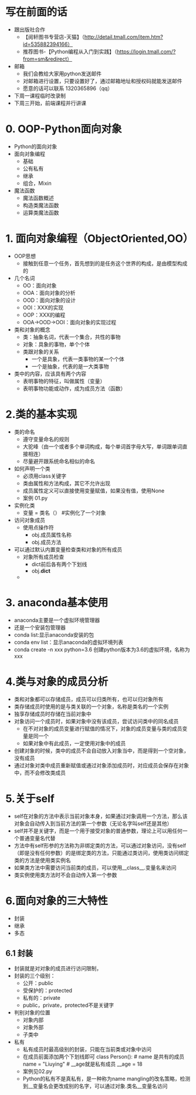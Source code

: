 # 写在前面的话
- 跟出版社合作
    - 【阅轩图书专营店-天猫】（http://detail.tmall.com/item.htm?id=535882394166）
    - 推荐图书-【Python编程从入门到实践】（https://login.tmall.com/?from=sm&redirect）
- 邮箱
    - 我们会教给大家用python发送邮件
    - 对邮箱进行设置，只要设置好了，通过邮箱地址和授权码就能发送邮件
    - 愿意的话可以联系 1320365896（qq）
- 下周一课程临时改录制
- 下周三开始，前端课程并行讲课

# 0. OOP-Python面向对象
- Python的面向对象
- 面向对象编程
    - 基础
    - 公有私有
    - 继承
    - 组合，Mixin
- 魔法函数
    - 魔法函数概述
    - 构造类魔法函数
    - 运算类魔法函数
# 1. 面向对象编程（ObjectOriented,OO）
- OOP思想
    - 接触到任意一个任务，首先想到的是任务这个世界的构成，是由模型构成的
- 几个名词
    - OO：面向对象
    - OOA：面向对象的分析
    - OOD：面向对象的设计
    - OOI：XXX的实现
    - OOP：XXX的编程
    - OOA->OOD->OOI：面向对象的实现过程
- 类和对象的概念
    - 类：抽象名词，代表一个集合，共性的事物  
    - 对象：具象的事物，单个个体
    - 类跟对象的关系    
        - 一个是具象，代表一类事物的某一个个体
        - 一个是抽象，代表的是一大类事物
- 类中的内容，应该具有两个内容
    - 表明事物的特征，叫做属性（变量）
    - 表明事物功能或动作，成为成员方法（函数）
# 2.类的基本实现
- 类的命名
    - 遵守变量命名的规则
    - 大驼峰（由一个或者多个单词构成，每个单词首字母大写，单词跟单词直接相连）
    - 尽量避开跟系统命名相似的命名
- 如何声明一个类
    - 必须用class关键字
    - 类由属性和方法构成，其它不允许出现
    - 成员属性定义可以直接使用变量赋值，如果没有值，使用None
    - 案例 01.py
- 实例化类
    - 变量 = 类名（） #实例化了一个对象
- 访问对象成员
    - 使用点操作符
        - obj.成员属性名称
        - obj.成员方法
- 可以通过默认内置变量检查类和对象的所有成员
    - 对象所有成员检查
        - dict前后各有两个下划线
        - obj.__dict__
    - 
# 3. anaconda基本使用
- anaconda主要是一个虚拟环境管理器
- 还是一个安装包管理器
- conda list:显示anaconda安装的包
- conda env list：显示anaconda的虚拟环境列表
- conda create -n xxx python=3.6 创建python版本为3.6的虚拟环境，名称为xxx
# 4.类与对象的成员分析
- 类和对象都可以存储成员，成员可以归类所有，也可以归对象所有
- 类存储成员时使用的是与类关联的一个对象，名称是类名的一个实例
- 独享存储成员时存储在当前对象中
- 对象访问一个成员时，如果对象中没有该成员，尝试访问类中的同名成员
    - 在不对对象的成员变量进行赋值的情况下，对象的成员变量与类的成员变量是同一个
    - 如果对象中有此成员，一定使用对象中的成员
- 创建对象的时候，类中的成员不会自动放入对象当中，而是得到一个空对象，没有成员
- 通过对象对类中成员重新赋值或通过对象添加成员时，对应成员会保存在对象中，而不会修改类成员
# 5.关于self
- self在对象的方法中表示当前对象本身，如果通过对象调用一个方法，那么该对象会自动传入到当前方法的第一个参数（无论名字叫self还是其他）
- self并不是关键字，而是一个用于接受对象的普通参数，理论上可以用任何一个普通变量名代替
- 方法中有self形参的方法称为非绑定类的方法，可以通过对象访问，没有self（即是没有任何参数）的是绑定类的方法，只能通过类访问，使用类访问绑定类的方法是使用类实例名
- 如果类方法中需要访问当前类的成员，可以使用__class__.变量名来访问
- 类实例使用类方法时不会自动传入第一个参数
# 6.面向对象的三大特性
- 封装
- 继承
- 多态
## 6.1 封装
- 封装就是对对象的成员进行访问限制，
- 封装的三个级别：
    - 公开：public
    - 受保护的：protected
    - 私有的：private
    - public，private，protected不是关键字
- 判别对象的位置
    - 对象内部
    - 对象外部
    - 子类中
- 私有
    - 私有成员时最高级别的封装，只能在当前类或对象中访问
    - 在成员前面添加两个下划线即可
        class Person():
            # name 是共有的成员
            name = "Liuying"
            # __age就是私有成员
            __age = 18
    - 案例见02.py
    - Python的私有不是真私有，是一种称为name mangling的改名策略，检测到__变量名会更改成别的名字，可以通过对象.类名__变量名访问
